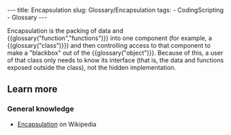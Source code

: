 --- title: Encapsulation slug: Glossary/Encapsulation tags: - CodingScripting - Glossary ---

Encapsulation is the packing of data and {{glossary("function","functions")}} into one component (for example, a {{glossary("class")}}) and then controlling access to that component to make a "blackbox" out of the {{glossary("object")}}. Because of this, a user of that class only needs to know its interface (that is, the data and functions exposed outside the class), not the hidden implementation.

## Learn more

### General knowledge

- [Encapsulation](<https://en.wikipedia.org/wiki/Encapsulation_(object-oriented_programming)>) on Wikipedia
